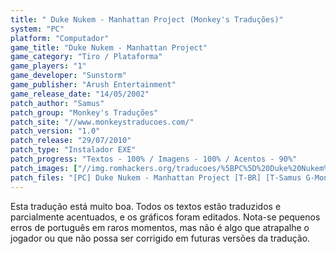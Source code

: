 ```yaml
---
title: " Duke Nukem - Manhattan Project (Monkey's Traduções)"
system: "PC"
platform: "Computador"
game_title: "Duke Nukem - Manhattan Project"
game_category: "Tiro / Plataforma"
game_players: "1"
game_developer: "Sunstorm"
game_publisher: "Arush Entertainment"
game_release_date: "14/05/2002"
patch_author: "Samus"
patch_group: "Monkey's Traduções"
patch_site: "//www.monkeystraducoes.com/"
patch_version: "1.0"
patch_release: "29/07/2010"
patch_type: "Instalador EXE"
patch_progress: "Textos - 100% / Imagens - 100% / Acentos - 90%"
patch_images: ["//img.romhackers.org/traducoes/%5BPC%5D%20Duke%20Nukem%20-%20Manhattan%20Project%20-%20Monkey's%20Tradu%C3%A7%C3%B5es%20-%201.jpg","//img.romhackers.org/traducoes/%5BPC%5D%20Duke%20Nukem%20-%20Manhattan%20Project%20-%20Monkey's%20Tradu%C3%A7%C3%B5es%20-%202.jpg","//img.romhackers.org/traducoes/%5BPC%5D%20Duke%20Nukem%20-%20Manhattan%20Project%20-%20Monkey's%20Tradu%C3%A7%C3%B5es%20-%203.jpg"]
patch_files: "[PC] Duke Nukem - Manhattan Project [T-BR] [T-Samus G-Monkey's Traduções] [V-1.0 A-2010].rar"
---
```

Esta tradução está muito boa. Todos os textos estão traduzidos e parcialmente acentuados, e os gráficos foram editados. Nota-se pequenos erros de português em raros momentos, mas não é algo que atrapalhe o jogador ou que não possa ser corrigido em futuras versões da tradução.